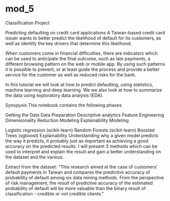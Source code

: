 # mod_5
Classification Project

Predicting defaulting on credit card applications
A Taiwan-based credit card issuer wants to better predict the likelihood of default for its customers, as well as identify the key drivers that determine this likelihood.

When customers come in financial difficulties, there are indicators which can be used to anticipate the final outcome, such as late payments, a different browsing pattern on the web or mobile app. By using such patterns it is possible to prevent, or at least guide the process and provide a better service for the customer as well as reduced risks for the bank.

In this tutorial we will look at how to predict defaulting, using statistics, machine learning and deep learning. We we also look at how to summarize the data using exploratory data analysis (EDA). 

Synopysis
This notebook contains the following phases

Getting the Data
Data Preparation
Descriptive analytics
Feature Engineering
Dimensionality Reduction
Modeling
Explainability
Modeling

Logistic regression (scikit-learn)
Random Forests (scikit-learn)
Boosted Trees (xgboost)
Explainability
Understanding why a given model predicts the way it predicts, it probably just as important as achieving a good accuracy on the predicted results. I will present 3 methods which can be used to interpret and explain the result and gain a better understanding on the dataset and the various.


Extract from the dataset: "This research aimed at the case of customers' default payments in Taiwan and compares the predictive accuracy of probability of default among six data mining methods. From the perspective of risk management, the result of predictive accuracy of the estimated probability of default will be more valuable than the binary result of classification - credible or not credible clients."
